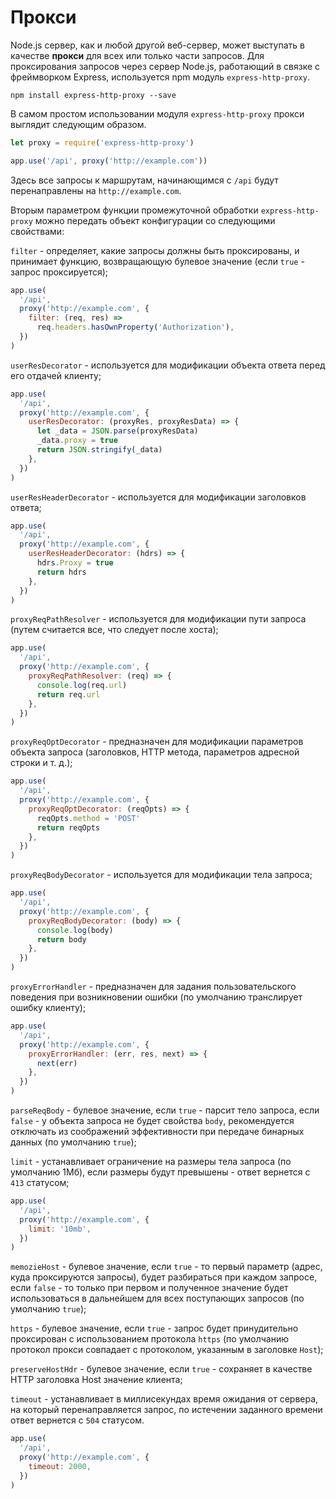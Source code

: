 # Прокси

Node.js сервер, как и любой другой веб-сервер, может выступать в качестве **прокси** для всех или только части запросов. Для проксирования запросов через сервер Node.js, работающий в связке с фреймворком Express, используется npm модуль `express-http-proxy`.

```
npm install express-http-proxy --save
```

В самом простом использовании модуля `express-http-proxy` прокси выглядит следующим образом.

```js
let proxy = require('express-http-proxy')

app.use('/api', proxy('http://example.com'))
```

Здесь все запросы к маршрутам, начинающимся с `/api` будут перенаправлены на `http://example.com`.

Вторым параметром функции промежуточной обработки `express-http-proxy` можно передать объект конфигурации со следующими свойствами:

`filter` - определяет, какие запросы должны быть проксированы, и принимает функцию, возвращающую булевое значение (если `true` - запрос проксируется);

```js
app.use(
  '/api',
  proxy('http://example.com', {
    filter: (req, res) =>
      req.headers.hasOwnProperty('Authorization'),
  })
)
```

`userResDecorator` - используется для модификации объекта ответа перед его отдачей клиенту;

```js
app.use(
  '/api',
  proxy('http://example.com', {
    userResDecorator: (proxyRes, proxyResData) => {
      let _data = JSON.parse(proxyResData)
      _data.proxy = true
      return JSON.stringify(_data)
    },
  })
)
```

`userResHeaderDecorator` - используется для модификации заголовков ответа;

```js
app.use(
  '/api',
  proxy('http://example.com', {
    userResHeaderDecorator: (hdrs) => {
      hdrs.Proxy = true
      return hdrs
    },
  })
)
```

`proxyReqPathResolver` - используется для модификации пути запроса (путем считается все, что следует после хоста);

```js
app.use(
  '/api',
  proxy('http://example.com', {
    proxyReqPathResolver: (req) => {
      console.log(req.url)
      return req.url
    },
  })
)
```

`proxyReqOptDecorator` - предназначен для модификации параметров объекта запроса (заголовков, HTTP метода, параметров адресной строки и т. д.);

```js
app.use(
  '/api',
  proxy('http://example.com', {
    proxyReqOptDecorator: (reqOpts) => {
      reqOpts.method = 'POST'
      return reqOpts
    },
  })
)
```

`proxyReqBodyDecorator` - используется для модификации тела запроса;

```js
app.use(
  '/api',
  proxy('http://example.com', {
    proxyReqBodyDecorator: (body) => {
      console.log(body)
      return body
    },
  })
)
```

`proxyErrorHandler` - предназначен для задания пользовательского поведения при возникновении ошибки (по умолчанию транслирует ошибку клиенту);

```js
app.use(
  '/api',
  proxy('http://example.com', {
    proxyErrorHandler: (err, res, next) => {
      next(err)
    },
  })
)
```

`parseReqBody` - булевое значение, если `true` - парсит тело запроса, если `false` - у объекта запроса не будет свойства `body`, рекомендуется отключать из соображений эффективности при передаче бинарных данных (по умолчанию `true`);

`limit` - устанавливает ограничение на размеры тела запроса (по умолчанию 1Мб), если размеры будут превышены - ответ вернется с `413` статусом;

```js
app.use(
  '/api',
  proxy('http://example.com', {
    limit: '10mb',
  })
)
```

`memozieHost` - булевое значение, если `true` - то первый параметр (адрес, куда проксируются запросы), будет разбираться при каждом запросе, если `false` - то только при первом и полученное значение будет использоваться в дальнейшем для всех поступающих запросов (по умолчанию `true`);

`https` - булевое значение, если `true` - запрос будет принудительно проксирован с использованием протокола `https` (по умолчанию протокол прокси совпадает с протоколом, указанным в заголовке `Host`);

`preserveHostHdr` - булевое значение, если `true` - сохраняет в качестве HTTP заголовка Host значение клиента;

`timeout` - устанавливает в миллисекундах время ожидания от сервера, на который перенаправляется запрос, по истечении заданного времени ответ вернется с `504` статусом.

```js
app.use(
  '/api',
  proxy('http://example.com', {
    timeout: 2000,
  })
)
```
